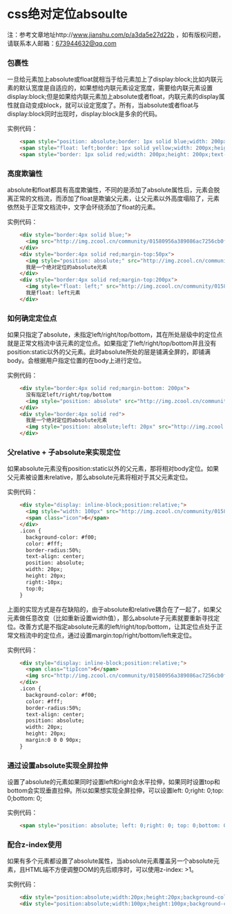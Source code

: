 

# css绝对定位absoulte

注：参考文章地址http://www.jianshu.com/p/a3da5e27d22b ，如有版权问题，请联系本人邮箱：673944632@qq.com

### 包裹性

一旦给元素加上absolute或float就相当于给元素加上了display:block;比如内联元素的默认宽度是自适应的，如果想给内联元素设定宽度，需要给内联元素设置display:block;但是如果给内联元素加上absolute或者float，内联元素的display属性就自动变成block，就可以设定宽度了。所有，当absolute或者float与display:block同时出现时，display:block是多余的代码。

实例代码：

```html
    <span style="position: absolute;border: 1px solid blue;width: 200px;height: 200px;text-align:center">test1</span>
    <span style="float: left;border: 1px solid yellow;width: 200px;height: 200px;text-align:center">test2</span>
    <span style="border: 1px solid red;width: 200px;height: 200px;text-align:center">test3</span>
```

### 高度欺骗性

absolute和float都具有高度欺骗性，不同的是添加了absolute属性后，元素会脱离正常的文档流，而添加了float是欺骗父元素，让父元素以外高度塌陷了，元素依然处于正常文档流中，文字会环绕添加了float的元素。

实例代码：

```html
    <div style="border:4px solid blue;">
      <img src="http://img.zcool.cn/community/01580956a389086ac7256cb0f3ebe5.gif" />
    </div>
    <div style="border:4px solid red;margin-top:50px">
      <img style="position: absolute;" src="http://img.zcool.cn/community/01580956a389086ac7256cb0f3ebe5.gif" />
      我是一个绝对定位的absolute元素
    </div>
    <div style="border:4px solid red;margin-top:200px">
      <img style="float: left;" src="http://img.zcool.cn/community/01580956a389086ac7256cb0f3ebe5.gif" />
      我是float: left元素
    </div>
```

### 如何确定定位点

如果只指定了absolute，未指定left/right/top/bottom，其在所处层级中的定位点就是正常文档流中该元素的定位点。如果指定了left/right/top/bottom并且没有position:static以外的父元素。此时absolute所处的层是铺满全屏的，即铺满body。会根据用户指定位置的在body上进行定位。

实例代码：

```html
    <div style="border:4px solid red;margin-bottom: 200px">
      没有指定left/right/top/bottom
      <img style="position: absolute" src="http://img.zcool.cn/community/01580956a389086ac7256cb0f3ebe5.gif" />
    </div>
    <div style="border:4px solid red">
      我是一个绝对定位的absolute元素
      <img style="position: absolute;left: 20px" src="http://img.zcool.cn/community/01580956a389086ac7256cb0f3ebe5.gif" />
    </div>
```

### 父relative + 子absolute来实现定位

如果absolute元素没有position:static以外的父元素，那将相对body定位。如果父元素被设置未relative，那么absolute元素将相对于其父元素定位。

实例代码：

```html
    <div style="display: inline-block;position:relative;">
      <img style="width: 100px" src="http://img.zcool.cn/community/01580956a389086ac7256cb0f3ebe5.gif" />
      <span class="icon">6</span>
    </div>
    .icon {
      background-color: #f00;
      color: #fff;
      border-radius:50%;
      text-align: center;
      position: absolute;
      width: 20px;
      height: 20px;
      right:-10px;
      top:0;
    }
```

上面的实现方式是存在缺陷的，由于absolute和relative耦合在了一起了，如果父元素做任意改变（比如重新设置width值），那么absolute子元素就要重新寻找定位。改善方式是不指定absolute元素的left/right/top/bottom，让其定位点处于正常文档流中的定位点，通过设置margin:top/right/bottom/left来定位。

实例代码：

```html
    <div style="display: inline-block;position:relative;">
      <span class="tipIcon">6</span>
      <img src="http://img.zcool.cn/community/01580956a389086ac7256cb0f3ebe5.gif" />
    </div>
    .icon {
      background-color: #f00;
      color: #fff;
      border-radius:50%;
      text-align: center;
      position: absolute;
      width: 20px;
      height: 20px;
      margin:0 0 0 90px;
    }
```

### 通过设置absolute实现全屏拉伸

设置了absolute的元素如果同时设置left和right会水平拉伸，如果同时设置top和bottom会实现垂直拉伸。所以如果想实现全屏拉伸，可以设置left: 0;right: 0;top: 0;bottom: 0;

实例代码：

```html
    <span style="position: absolute; left: 0;right: 0; top: 0;bottom: 0;background-color: #665b5b;opacity: .5;filter: alpha(opacity=50);">全屏滤镜</span>
```

### 配合z-index使用

如果有多个元素都设置了absolute属性，当absolute元素覆盖另一个absolute元素，且HTML端不方便调整DOM的先后顺序时，可以使用z-index: >1。

实例代码：

```html
    <div style="position:absolute;width:20px;height:20px;background-color: blue;z-index: 1"></div>
    <div style="position:absolute;width:100px;height:100px;background-color: red"></div>
```

